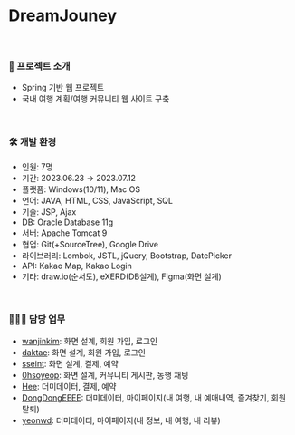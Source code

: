 # DreamJouney
<br>

### 🛫 프로젝트 소개
- Spring 기반 웹 프로젝트
- 국내 여행 계획/여행 커뮤니티 웹 사이트 구축

<br>

### 🛠 개발 환경
- 인원: 7명
- 기간: 2023.06.23 → 2023.07.12
- 플랫폼: Windows(10/11), Mac OS
- 언어: JAVA, HTML, CSS, JavaScript, SQL
- 기술: JSP, Ajax
- DB: Oracle Database 11g
- 서버: Apache Tomcat 9
- 협업: Git(+SourceTree), Google Drive
- 라이브러리: Lombok, JSTL, jQuery, Bootstrap, DatePicker
- API: Kakao Map, Kakao Login
- 기타: draw.io(순서도), eXERD(DB설계), Figma(화면 설계)

<br>

### 👩🏻‍💻 담당 업무
- [wanjinkim](https://github.com/wanjinkim): 화면 설계, 회원 가입, 로그인
- [daktae](https://github.com/daktae): 화면 설계, 회원 가입, 로그인
- [sseint](https://github.com/sseint): 화면 설계, 결제, 예약
- [0hsoyeop](https://github.com/0hsoyeop): 화면 설계, 커뮤니티 게시판, 동행 채팅
- [Hee](https://github.com/HeeYunR): 더미데이터, 결제, 예약
- [DongDongEEEE](https://github.com/DongDongEEEE): 더미데이터, 마이페이지(내 여행, 내 예매내역, 즐겨찾기, 회원 탈퇴)
- [yeonwd](https://github.com/yeonwd): 더미데이터, 마이페이지(내 정보, 내 여행, 내 리뷰)

<br>
